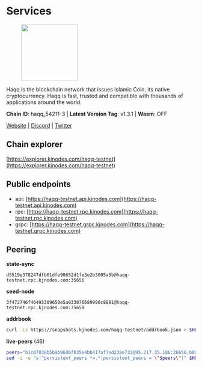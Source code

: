 # Services

<figure><img src="https://raw.githubusercontent.com/kj89/testnet_manuals/main/pingpub/logos/haqq.png" width="150" alt=""><figcaption></figcaption></figure>

Haqq is the blockchain network that issues Islamic Coin,  its native cryptocurrency. Haqq is fast, trusted and  compatible with thousands of applications around the world.

**Chain ID**: haqq_54211-3 | **Latest Version Tag**: v1.3.1 | **Wasm**: OFF

[Website](https://islamiccoin.net) | [Discord](https://discord.gg/hU9MHG5kZq) | [Twitter](https://twitter.com/Islamic_Coin)




## Chain explorer
[https://explorer.kjnodes.com/haqq-testnet](https://explorer.kjnodes.com/haqq-testnet)

## Public endpoints

* api: [https://haqq-testnet.api.kjnodes.com](https://haqq-testnet.api.kjnodes.com)
* rpc: [https://haqq-testnet.rpc.kjnodes.com](https://haqq-testnet.rpc.kjnodes.com)
* grpc: [https://haqq-testnet.grpc.kjnodes.com](https://haqq-testnet.grpc.kjnodes.com)

## Peering

**state-sync**

```text
d5519e378247dfb61dfe90652d1fe3e2b3005a5b@haqq-testnet.rpc.kjnodes.com:35656
```

**seed-node**

```text
3f472746f46493309650e5a033076689996c8881@haqq-testnet.rpc.kjnodes.com:35659
```

**addrbook**
```bash
curl -Ls https://snapshots.kjnodes.com/haqq-testnet/addrbook.json > $HOME/.haqqd/config/addrbook.json
```

**live-peers** (46)
```bash
peers="b1c07038b5b9b96d6fb35e4bb417af7ed238e733@95.217.35.186:26656,b09a7df87767ae782099d5ee352d679e3260247a@65.108.124.219:34656,50898046189f8cd8f7e996852ac84037c914a8ee@149.102.132.140:35656,ba56c564a5430632e59e2b08fc348735bc56b32f@154.12.232.140:26656,56158e0f2acf850114e82644afceb565a73b08cc@185.144.99.95:26656,d5519e378247dfb61dfe90652d1fe3e2b3005a5b@65.109.68.190:35656,6771e65c1b30cc514faf5943320fdda480fe9124@95.216.39.183:26656,3df5a68b919177179c6dcb0b9c9354fd6bbba1c8@65.109.92.240:20116,48a2a7762a579d25bca95b0a3548b714238dd60b@213.239.216.252:20656,0833039f717227ccd156d156ea772746b8ac6d71@146.19.24.139:26656,23ff658b56fbb8bc73372973a34733ff5d79b435@142.132.202.50:11604,62bf004201a90ce00df6f69390378c3d90f6dd7e@45.83.173.19:26656,927a323649e7dd8d4c75da6e5edaee439652b46f@65.109.92.241:20116,32a8eec046b95e8646ff0810b4596dc7083a0beb@65.108.145.131:26656,59af99085c961a6a5c8dc4bc8b3abffda16ddccb@135.181.38.62:26656,24e894d4d8a18276acf6051cccf369a1ce69842d@65.108.151.105:26656,a884387139109784cad9193652b82ef20a85d713@38.242.159.148:26656,d7ac44bf8f8d760c3df1a8695145021f35feb985@34.88.220.124:26656,70c1b8334bf08fe5d56fb53d07da11f01faa560b@65.109.30.90:26656,b72f2156db8c87e679dc853730746ff40038120c@213.239.215.77:26656,1c08c386863026bd37ab18f77c57da65d395beb0@195.2.81.142:35656,f57fae1bdea281392b563a58978a2d8c0a37725f@95.217.233.234:26656,00864d91f9a8c9431c3bc12422ae9593bc12db66@185.211.5.228:26656,eb503dddcc41ba801c646d63cc762de4e9c43aa4@35.228.23.164:26656,0629018cef2e53288757381ffdc0b84cbb5931cc@95.216.1.249:26656,90b40d2b773090b82aa7788c2d1937e4fd6d2dc0@65.108.231.124:19656,2d13d679b64e1a574904a140f72815644ec71131@65.21.133.125:30656,2c985526b0ef9cc1044b33b8f56db42e2e5f4145@149.102.131.216:35656,9eb507f9365313dbe7f426050fec9648298f58ee@109.205.183.51:26656,ed145a35b436878c1f1c10634bd18600f3696e17@95.217.181.142:26656,64a840f6f5344a22a485b2818f9da9a457d42827@95.217.57.232:36656,78e3ef8adf819b479acc13a2f92ab5c0fa350aeb@66.45.231.30:11464,b60e128a16202a9913961f77e1d2160e0aae87d3@178.170.42.198:36656,1a68f19b58e0c4e99c907a3c43923641a1595c88@149.102.133.29:35656,1b9b907b4bf609c7acf47a20bd23320c9e73b784@135.181.222.185:16656,7094f2c1ee04801b76159bd614eb5947ffc8c5d9@109.71.177.3:35656,16f40215d018c7d657fef0bb5ce2950251d525d2@148.251.51.144:36656,b5cbe34ca84c76c3301c29dd7858cd90477d078b@149.102.133.73:35656,d9801eb3d439391f2ec2a27f4c117ce91c6aa1fc@149.102.133.40:35656,47a269c3e30f70d8234a2afd8e9055e74129fde0@65.108.129.29:36656,03f0098a22a95e12792597365ca759cb49b3f6b5@75.119.137.10:35656,26f20a2f80a4738a30a9634947a3aae67da31be3@65.108.254.227:26656,4034efbff7c82e1a2d3908fefd2512552dea63f5@65.109.38.208:26651,afa529ce3a5f2effcb21b2ee1bb7fe677476ed76@167.235.7.34:36656,181c3ef9dba190c45ad8143550188d24e471b7a5@148.251.47.69:16656,43dc2d5ab6fa30cb10959717d26f31bc45b56fdd@149.102.133.67:35656"
sed -i -e "s|^persistent_peers *=.*|persistent_peers = \"$peers\"|" $HOME/.haqqd/config/config.toml
```
